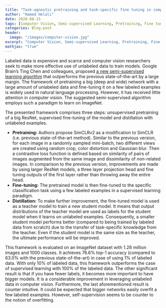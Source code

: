 ```yaml
---
title: "Task-agnostic pretraining and task-specific fine tuning in computer vision"
author: "Hamed Helali"
date: 2020-08-15
tags: [Computer Vision, Semi-supervised Learning, Pretraining, Fine tuning]
categories: Blog-post
header:
  image: "/images/computer-vision.jpg"
excerpt: "Computer Vision, Semi-supervised Learning, Pretraining, Fine tuning"
mathjax: "true"
---
```


Labeled data is expensive and scarce and computer vision researchers seek to make more effective use of unlabeled data to train models. Google Brain’s Ting Chen and colleagues, proposed [a new semi-supervised learning algorithm](https://arxiv.org/abs/2006.10029) that outperforms the previous state-of-the-art by a large margin. The framework of pretraining a big (deep and wide) network with a large amount of unlabeled data and fine-tuning it on a few labeled examples is widely used in natural language processing. However, it has received little attention in computer vision. The suggested semi-supervised algorithm employs such a paradigm to learn on ImageNet.  

The presented framework comprises three steps: unsupervised pretraining of a big ResNet, supervised fine-tuning of the model and distillation with unlabeled examples.
* **Pretraining:** Authors propose SimCLRv2 as a modification to SimCLR (i.e. previous state-of-the-art method). Similar to the previous version, for each image in a randomly sampled mini-batch, two different views are created using random crop, color distortion and Gaussian blur. Then a contrastive loss function is defined based on similarity of pairs of images augmented from the same image and dissimilarity of non-related images. In comparison to the previous version, improvements are made by using larger ResNet models, a three layer projection head and fine tuning outputs of the first layer rather than throwing away the entire head.
* **Fine-tuning:** The pretrained model is then fine-tuned to the specific classification task using a few labeled examples in a supervised learning paradigm.
* **Distillation:** To make further improvement, the fine-tuned model is used as a teacher model to train a new student model. It means that output distributions of the teacher model are used as labels for the student model when it learns on unlabeled examples. Consequently, a smaller student model performs better (compared to being trained by labeled data from scratch) due to the transfer of task-specific knowledge from the teacher. Even if the student model is the same size as the teacher, the ultimate performance will be improved.

This framework is evaluated on an ImageNet dataset with 1.28 million images and 1000 classes. It achieves 76.6% top-1 accuracy (compared to 63.0% with the previous state-of-the-art) in case of using 1% of labeled data. With only 10% of labeled data, this framework outperforms the case of supervised learning with 100% of the labeled data. The other significant result is that if you have fewer labels, it becomes more important to have bigger models. It is a considerable improvement in leveraging unlabeled data in computer vision. Furthermore, the last aforementioned result is counter intuitive. It could be expected that bigger networks easily overfit a few labeled examples. However, self-supervision seems to be counter to the notion of overfitting. 
